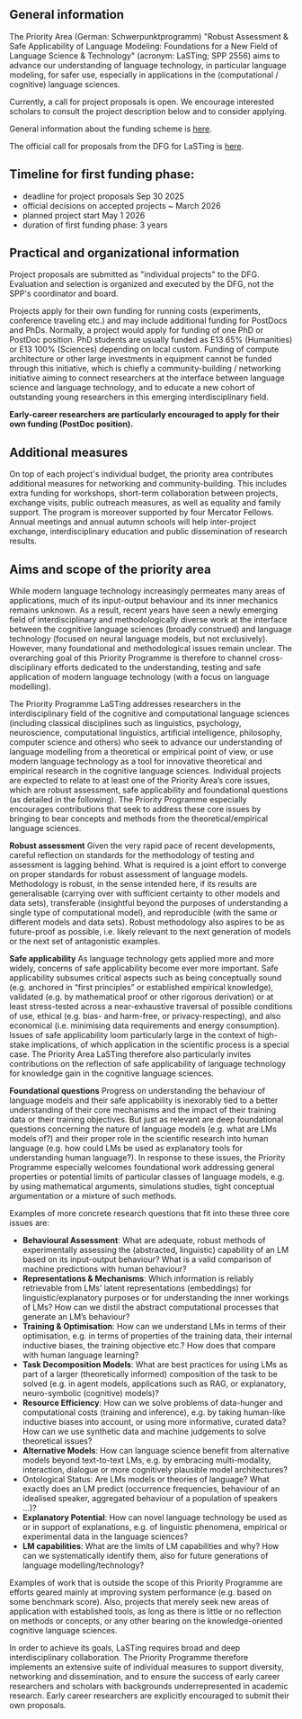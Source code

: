 ## General information

The Priority Area (German: Schwerpunktprogramm) "Robust Assessment & Safe Applicability of Language Modeling: Foundations for a New Field of Language Science & Technology" (acronym: LaSTing; SPP 2556) aims to advance our understanding of language technology, in particular language modeling, for safer use, especially in applications in the (computational / cognitive) language sciences.

Currently, a call for project proposals is open.
We encourage interested scholars to consult the project description below and to consider applying.

General information about the funding scheme is [here](https://www.dfg.de/en/research-funding/funding-opportunities/programmes/coordinated-programmes/priority-programmes).

The official call for proposals from the DFG for LaSTing is [here](https://www.dfg.de/en/news/news-topics/announcements-proposals/2025/ifr-25-32).

## Timeline for first funding phase:

- deadline for project proposals Sep 30 2025
- official decisions on accepted projects ~ March 2026
- planned project start May 1 2026
- duration of first funding phase: 3 years

## Practical and organizational information

Project proposals are submitted as "individual projects" to the DFG.
Evaluation and selection is organized and executed by the DFG, not the SPP's coordinator and board.

Projects apply for their own funding for running costs (experiments, conference traveling etc.) and may include additional funding for PostDocs and PhDs.
Normally, a project would apply for funding of one PhD or PostDoc position.
PhD students are usually funded as E13 65% (Humanities) or E13 100% (Sciences) depending on local custom.
Funding of compute architecture or other large investments in equipment cannot be funded through this initiative, which is chiefly a community-building / networking initiative aiming to connect researchers at the interface between language science and language technology, and to educate a new cohort of outstanding young researchers in this emerging interdisciplinary field.

**Early-career researchers are particularly encouraged to apply for their own funding (PostDoc position).**

## Additional measures

On top of each project's individual budget, the priority area contributes additional measures for networking and community-building.
This includes extra funding for workshops, short-term collaboration between projects, exchange visits, public outreach measures, as well as equality and family support.
The program is moreover supported by four Mercator Fellows.
Annual meetings and annual autumn schools will help inter-project exchange, interdisciplinary education and public dissemination of research results.

## Aims and scope of the priority area

While modern language technology increasingly permeates many areas of applications, much of its input-output behaviour and its inner mechanics remains unknown.
As a result, recent years have seen a newly emerging field of interdisciplinary and methodologically diverse work at the interface between the cognitive language sciences (broadly construed) and language technology (focused on neural language models, but not exclusively).
However, many foundational and methodological issues remain unclear.
The overarching goal of this Priority Programme is therefore to channel cross-disciplinary efforts dedicated to the understanding, testing and safe application of modern language technology (with a focus on language modelling).

The Priority Programme LaSTing addresses researchers in the interdisciplinary field of the cognitive and computational language sciences (including classical disciplines such as linguistics, psychology, neuroscience, computational linguistics, artificial intelligence, philosophy, computer science and others) who seek to advance our understanding of language modelling from a theoretical or empirical point of view, or use modern language technology as a tool for innovative theoretical and empirical research in the cognitive language sciences.
Individual projects are expected to relate to at least one of the Priority Area’s core issues, which are robust assessment, safe applicability and foundational questions (as detailed in the following).
The Priority Programme especially encourages contributions that seek to address these core issues by bringing to bear concepts and methods from the theoretical/empirical language sciences.

**Robust assessment**
Given the very rapid pace of recent developments, careful reflection on standards for the methodology of testing and assessment is lagging behind.
What is required is a joint effort to converge on proper standards for robust assessment of language models.
Methodology is robust, in the sense intended here, if its results are generalisable (carrying over with sufficient certainty to other models and data sets), transferable (insightful beyond the purposes of understanding a single type of computational model), and reproducible (with the same or different models and data sets).
Robust methodology also aspires to be as future-proof as possible, i.e.
likely relevant to the next generation of models or the next set of antagonistic examples.


**Safe applicability**
As language technology gets applied more and more widely, concerns of safe applicability become ever more important.
Safe applicability subsumes critical aspects such as being conceptually sound (e.g.
anchored in “first principles” or established empirical knowledge), validated (e.g.
by mathematical proof or other rigorous derivation) or at least stress-tested across a near-exhaustive traversal of possible conditions of use, ethical (e.g. bias- and harm-free, or privacy-respecting), and also economical (i.e. minimising data requirements and energy consumption).
Issues of safe applicability loom particularly large in the context of high-stake implications, of which application in the scientific process is a special case.
The Priority Area LaSTing therefore also particularly invites contributions on the reflection of safe applicability of language technology for knowledge gain in the cognitive language sciences.

**Foundational questions**
Progress on understanding the behaviour of language models and their safe applicability is inexorably tied to a better understanding of their core mechanisms and the impact of their training data or their training objectives.
But just as relevant are deep foundational questions concerning the nature of language models (e.g.
what are LMs models of?)
and their proper role in the scientific research into human language (e.g.
how could LMs be used as explanatory tools for understanding human language?).
In response to these issues, the Priority Programme especially welcomes foundational work addressing general properties or potential limits of particular classes of language models, e.g.
by using mathematical arguments, simulations studies, tight conceptual argumentation or a mixture of such methods.

Examples of more concrete research questions that fit into these three core issues are:

- **Behavioural Assessment**: What are adequate, robust methods of experimentally assessing the (abstracted, linguistic) capability of an LM based on its input-output behaviour? What is a valid comparison of machine predictions with human behaviour?
- **Representations & Mechanisms**: Which information is reliably retrievable from LMs’ latent representations (embeddings) for linguistic/explanatory purposes or for understanding the inner workings of LMs? How can we distil the abstract computational processes that generate an LM’s behaviour?
- **Training & Optimisation**: How can we understand LMs in terms of their optimisation, e.g. in terms of properties of the training data, their internal inductive biases, the training objective etc.? How does that compare with human language learning?
- **Task Decomposition Models**: What are best practices for using LMs as part of a larger (theoretically informed) composition of the task to be solved (e.g. in agent models, applications such as RAG, or explanatory, neuro-symbolic (cognitive) models)?
- **Resource Efficiency**: How can we solve problems of data-hunger and computational costs (training and inference), e.g. by taking human-like inductive biases into account, or using more informative, curated data? How can we use synthetic data and machine judgements to solve theoretical issues?
- **Alternative Models**: How can language science benefit from alternative models beyond text-to-text LMs, e.g. by embracing multi-modality, interaction, dialogue or more cognitively plausible model architectures?
- Ontological Status: Are LMs models or theories of language? What exactly does an LM predict (occurrence frequencies, behaviour of an idealised speaker, aggregated behaviour of a population of speakers …)?
- **Explanatory Potential**: How can novel language technology be used as or in support of explanations, e.g. of linguistic phenomena, empirical or experimental data in the language sciences?
- **LM capabilities**: What are the limits of LM capabilities and why? How can we systematically identify them, also for future generations of language modelling/technology?

Examples of work that is outside the scope of this Priority Programme are efforts geared mainly at improving system performance (e.g. based on some benchmark score).
Also, projects that merely seek new areas of application with established tools, as long as there is little or no reflection on methods or concepts, or any other bearing on the knowledge-oriented cognitive language sciences.

In order to achieve its goals, LaSTing requires broad and deep interdisciplinary collaboration.
The Priority Programme therefore implements an extensive suite of individual measures to support diversity, networking and dissemination, and to ensure the success of early career researchers and scholars with backgrounds underrepresented in academic research.
Early career researchers are explicitly encouraged to submit their own proposals.

